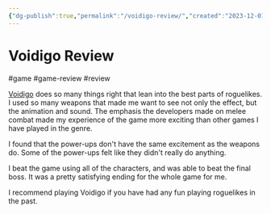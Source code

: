 ```yaml
---
{"dg-publish":true,"permalink":"/voidigo-review/","created":"2023-12-01T09:02:21.481+09:00","updated":"2024-01-03T14:45:50.188+09:00"}
---
```



# Voidigo Review

#game #game-review #review 

[Voidigo](https://store.steampowered.com/app/1304680/Voidigo/) does so many things right that lean into the best parts of roguelikes. I used so many weapons that made me want to see not only the effect, but the animation and sound. The emphasis the developers made on melee combat made my experience of the game more exciting than other games I have played in the genre.

I found that the power-ups don't have the same excitement as the weapons do. Some of the power-ups felt like they didn't really do anything.

I beat the game using all of the characters, and was able to beat the final boss. It was a pretty satisfying ending for the whole game for me.

I recommend playing Voidigo if you have had any fun playing roguelikes in the past.
